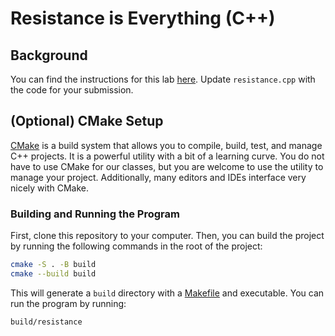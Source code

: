 # Resistance is Everything (C++)

## Background

You can find the instructions for this lab [here](https://morethanequations.com/Computer-Science/Labs/2024-12-17-resistance-is-everything). Update `resistance.cpp` with the code for your submission.

## (Optional) CMake Setup

[CMake](https://cmake.org/) is a build system that allows you to compile, build, test, and manage C++ projects. It is a powerful utility with a bit of a learning curve. You do not have to use CMake for our classes, but you are welcome to use the utility to manage your project. Additionally, many editors and IDEs interface very nicely with CMake.

### Building and Running the Program

First, clone this repository to your computer. Then, you can build the project by running the following commands in the root of the project:

```bash
cmake -S . -B build
cmake --build build
```

This will generate a `build` directory with a [Makefile](https://makefiletutorial.com/) and executable. You can run the program by running:

```bash
build/resistance
```

